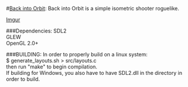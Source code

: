 #[Back into Orbit](http://www.backintorobit.com):
Back into Orbit is a simple isometric shooter roguelike.

[Imgur](http://i.imgur.com/jAo51yo.gifv)

###Dependencies:
SDL2   
GLEW   
OpenGL 2.0+   

###BUILDING:
In order to properly build on a linux system:   
$ generate_layouts.sh > src/layouts.c   
then run "make" to begin compilation.   
If building for Windows, you also have to have SDL2.dll in the directory in order to build.
